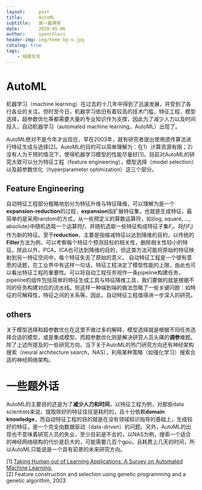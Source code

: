 ```yaml
---
layout:     post
title:      AutoML
subtitle:   第一篇博客
date:       2020-05-06
author:     speechless
header-img: img/home-bg-o.jpg
catalog: true
tags:
    - 随便写写
---
```


# AutoML

机器学习（machine learning）在过去的十几年中得到了迅速发展，并受到了各行各业的关注。但时至今日，机器学习依旧有着较高的技术门槛，特征工程，模型选择，超参数优化等都需要大量的专业知识作为支撑，因此为了减少人力以及时间投入，自动机器学习（automated machine learning，AutoML）出现了。

AutoML绝对不是今年才出现在，早在2003年，就有研究者提出使用遗传算法进行特征生成与选择[2]。AutoML的目的可以简单理解为：在1）计算资源有限；2）没有人为干预的情况下，使得机器学习模型的性能尽量好[1]。目前对AutoML的研究大致可以分为特征工程（feature engineering），模型选择（model selection）以及超参数优化（hyperparameter optimization）这三个部分。

## Feature Engineering

自动特征工程部分粗略地划分为特征升维与特征降维，可以理解为是一个**expansion-reduction**的过程，**expansion**指扩展特征集，也就是生成特征，最简单的是采用random的方式，从一些预定义的算数运算符，如{log, square, ..., absolute}中随机选取一个运算符${f}$，并随机选取一些特征构成特征子集${F_i}$，将${f(F_i)}$作为新的特征。至于**reduction**，主要是指缩减特征以达到降维的目的，以传统的**Filter**方法为例，可以考察每个特征个预测目标的相关性，删除相关性较小的特征。除此以外，PCA，ICA也可达到降维的目的，但这类方法可能将原始的特征映射到另一特征空间中，每个特征失去了原始的意义。
自动特征工程是一个很有意思的话题，在工业界中有这样一句话，特征工程决定了模型性能的上限，由此也可以看出特征工程的重要性。可以将自动工程任务视作一条pipeline构建任务，pipeline的组件包括简单的特征生成工具与特征降维工具，我们要做的就是根据不同的任务构建对应的流水线。但这样一种端到端的做法忽略了一些关键问题：如特征的可解释性，特征之间的关系等。因此，自动特征工程值得进一步深入的研究。

## others

关于模型选择和超参数优化在这里不做过多的解释，模型选择就是根据不同任务选择合适的模型，或是集成模型，而超参数优化则是解决研究人员头痛的**调参**难题。除了上述所提及的一些研究方向，当下关于AutoML的热门研究方向还有神经架构搜索（neural architecture search，NAS），利用某种策略（如强化学习）搜索合适的神经网络架构。

# 一些题外话

AutoML的主要目的还是为了**减少人力和时间**，以特征工程为例，对那些data scientists来说，提取除好的特征往往是耗时的，且十分依赖**domain knowledge**，而自动特征工程的目的就是在没有领域知识指导的基础上，生成较好的特征，是一个完全由数据驱动（data-driven）的问题。另外，AutoML的出现也不意味着研究人员的失业，至少目前是不会的，以NAS为例，搜索一个适合的神经网络结构的代价是巨大的，可能需要几百个gpu，且耗费上几天的时间，所以AutoML只能说是一个具有前景的未来研究方向。


[1] [Taking Human out of Learning Applications: A Survey on Automated Machine Learning.](https://arxiv.org/abs/1810.13306v1)  
[2] Feature construction and selection using genetic programming and a genetic algorithm, 2003